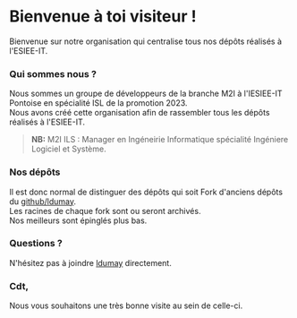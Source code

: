 # Bienvenue à toi visiteur !

Bienvenue sur notre organisation qui centralise tous nos dépôts réalisés à l'ESIEE-IT.

### Qui sommes nous ?

Nous sommes un groupe de développeurs de la branche M2I à l'IESIEE-IT Pontoise en spécialité ISL de la promotion 2023.
<br/>Nous avons créé cette organisation afin de rassembler tous les dépôts réalisés à l'ESIEE-IT.

> **NB:** M2I ILS : Manager en Ingéneirie Informatique spécialité Ingéniere Logiciel et Système.

### Nos dépôts

Il est donc normal de distinguer des dépôts qui soit Fork d'anciens dépôts du [github/ldumay](https://github.com/ldumay). 
<br/>Les racines de chaque fork sont ou seront archivés.
<br/>Nos meilleurs sont épinglés plus bas.

### Questions ?

N'hésitez pas à joindre [ldumay](https://github.com/ldumay) directement.

### Cdt,

Nous vous souhaitons une très bonne visite au sein de celle-ci.
